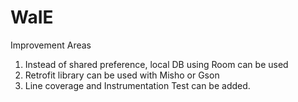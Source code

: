 # WaIE

Improvement Areas
1. Instead of shared preference, local DB using Room can be used
2. Retrofit library can be used with Misho or Gson 
3. Line coverage and Instrumentation Test can be added.